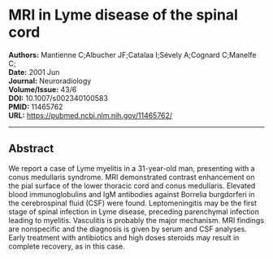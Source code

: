 # MRI in Lyme disease of the spinal cord

**Authors:** Mantienne C;Albucher JF;Catalaa I;Sévely A;Cognard C;Manelfe C;  
**Date:** 2001 Jun  
**Journal:** Neuroradiology  
**Volume/Issue:** 43/6  
**DOI:** 10.1007/s002340100583  
**PMID:** 11465762  
**URL:** https://pubmed.ncbi.nlm.nih.gov/11465762/

---

## Abstract

We report a case of Lyme myelitis in a 31-year-old man, presenting with a conus medullaris syndrome. MRI demonstrated contrast enhancement on the pial surface of the lower thoracic cord and conus medullaris. Elevated blood immunoglobulins and IgM antibodies against Borrelia burgdorferi in the cerebrospinal fluid (CSF) were found. Leptomeningitis may be the first stage of spinal infection in Lyme disease, preceding parenchymal infection leading to myelitis. Vasculitis is probably the major mechanism. MRI findings are nonspecific and the diagnosis is given by serum and CSF analyses. Early treatment with antibiotics and high doses steroids may result in complete recovery, as in this case.
